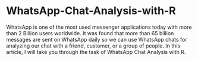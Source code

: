 # WhatsApp-Chat-Analysis-with-R
WhatsApp is one of the most used messenger applications today with more than 2 Billion users worldwide. It was found that more than 65 billion messages are sent on WhatsApp daily so we can use WhatsApp chats for analyzing our chat with a friend, customer, or a group of people. In this article, I will take you through the task of WhatsApp Chat Analysis with R.
